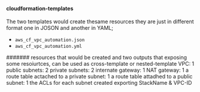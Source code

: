 #### cloudformation-templates

The two templates would create thesame resources they are just in different format one in JOSON and another in YAML; 

- `aws_cf_vpc_automation.json` 
- `aws_cf_vpc_automation.yml`


####### resources that would be created and two outputs that exposing some resoiurtces, can be used as cross-template or nested-template
VPC: 1
public subnets: 2
private subnets: 2
internate gateway: 1
NAT gateway: 1
a route table actached to a private subnet: 1
a route table attadhed to a public subnet: 1
the ACLs for each subnet created
exporting StackName & VPC-ID

